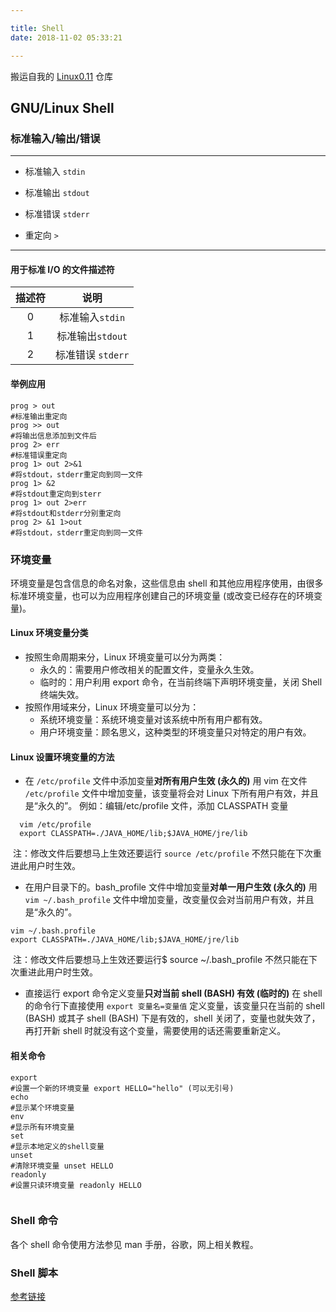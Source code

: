 ```yaml
---

title: Shell
date: 2018-11-02 05:33:21

---
```

搬运自我的 [Linux0.11](https://github.com/GiantZwlin/linux0.11) 仓库

## GNU/Linux Shell

### 标准输入/输出/错误

-----

+ 标准输入 `stdin`

+ 标准输出 `stdout`

+ 标准错误 `stderr`

+ 重定向 `>`

----------------------------

#### 用于标准 I/O 的文件描述符

| 描述符 |       说明        |
| :----: | :---------------: |
|   0    |  标准输入`stdin`  |
|   1    | 标准输出`stdout`  |
|   2    | 标准错误 `stderr` |

<!--more-->
#### 举例应用

```shell
prog > out
#标准输出重定向
prog >> out
#将输出信息添加到文件后
prog 2> err
#标准错误重定向
prog 1> out 2>&1
#将stdout，stderr重定向到同一文件
prog 1> &2
#将stdout重定向到sterr
prog 1> out 2>err
#将stdout和stderr分别重定向
prog 2> &1 1>out
#将stdout，stderr重定向到同一文件
```

### 环境变量

环境变量是包含信息的命名对象，这些信息由 shell 和其他应用程序使用，由很多标准环境变量，也可以为应用程序创建自己的环境变量 (或改变已经存在的环境变量)。

#### Linux 环境变量分类
+ 按照生命周期来分，Linux 环境变量可以分为两类：
  - 永久的：需要用户修改相关的配置文件，变量永久生效。
  - 临时的：用户利用 export 命令，在当前终端下声明环境变量，关闭 Shell 终端失效。
+ 按照作用域来分，Linux 环境变量可以分为：
  - 系统环境变量：系统环境变量对该系统中所有用户都有效。
  - 用户环境变量：顾名思义，这种类型的环境变量只对特定的用户有效。

#### Linux 设置环境变量的方法

+ 在 `/etc/profile` 文件中添加变量**对所有用户生效 (永久的)**
   用 vim 在文件 `/etc/profile` 文件中增加变量，该变量将会对 Linux 下所有用户有效，并且是“永久的”。
   例如：编辑/etc/profile 文件，添加 CLASSPATH 变量

```shell
  vim /etc/profile    
  export CLASSPATH=./JAVA_HOME/lib;$JAVA_HOME/jre/lib
```

​ 注：修改文件后要想马上生效还要运行 `source /etc/profile` 不然只能在下次重进此用户时生效。

+ 在用户目录下的。bash_profile 文件中增加变量**对单一用户生效 (永久的)**
   用 `vim ~/.bash_profile` 文件中增加变量，改变量仅会对当前用户有效，并且是“永久的”。

```shell
vim ~/.bash.profile
export CLASSPATH=./JAVA_HOME/lib;$JAVA_HOME/jre/lib
```

​ 注：修改文件后要想马上生效还要运行$ source ~/.bash_profile 不然只能在下次重进此用户时生效。

+ 直接运行 export 命令定义变量**只对当前 shell (BASH) 有效 (临时的)**
   在 shell 的命令行下直接使用 `export 变量名=变量值`
   定义变量，该变量只在当前的 shell (BASH) 或其子 shell (BASH) 下是有效的，shell 关闭了，变量也就失效了，再打开新 shell 时就没有这个变量，需要使用的话还需要重新定义。

#### 相关命令

```shell
export
#设置一个新的环境变量 export HELLO="hello" (可以无引号)
echo
#显示某个环境变量
env
#显示所有环境变量
set
#显示本地定义的shell变量
unset
#清除环境变量 unset HELLO
readonly
#设置只读环境变量 readonly HELLO


```

### Shell 命令

各个 shell 命令使用方法参见 man 手册，谷歌，网上相关教程。

### Shell 脚本

[参考链接](https://legacy.gitbook.com/book/tinylab/shellbook/details)
